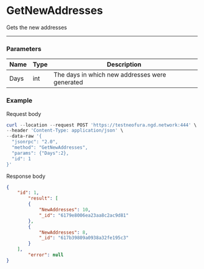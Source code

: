 # GetNewAddresses
Gets the new addresses
<hr>

### Parameters

|    Name    | Type | Description |
| ---------- | --- |    ------    |
| Days       | int| The days in which new addresses were generated |


### Example

Request body

```powershell
curl --location --request POST 'https://testneofura.ngd.network:444' \
--header 'Content-Type: application/json' \
--data-raw '{
  "jsonrpc": "2.0",
  "method": "GetNewAddresses",
  "params": {"Days":2},
  "id": 1
}'
```

Response body

```json
{
    "id": 1,
        "result": [
        {
            "NewAddresses": 10,
            "_id": "6179e8006ea23aa8c2ac9d81"
        },
        {
            "NewAddresses": 8,
            "_id": "617b39809a0938a32fe195c3"
        }
    ],
        "error": null
}
```
